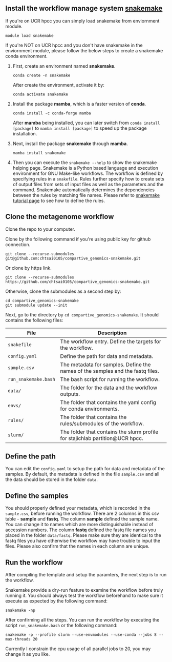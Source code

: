 ## Install the workflow manage system [**snakemake**](https://snakemake.readthedocs.io/en/stable/index.html)
If you're on UCR hpcc you can simply load snakemake from enviornment module.
```
module load snakemake
```

If you're NOT on UCR hpcc and you don't have snakemake in the enviornment module, please follow the below steps to create a snakemake conda environment.
1. First, create an environment named **snakemake**.

    ```
    conda create -n snakemake
    ```

    After create the environment, activate it by:
    
    ```
    conda activate snakemake
    ```

2. Install the package **mamba**, which is a faster version of **conda**. 

    ```
    conda install -c conda-forge mamba
    ```
    
    After **mamba** being installed, you can later switch from `conda install [package]` to `mamba install [package]` to speed up the package installation.

3. Next, install the package **snakemake** through **mamba**.
    
    ```
    mamba install snakemake
    ```
    
4. Then you can execute the `snakemake --help` to show the snakemake helping page. Snakemake is a Python based language and execution environment for GNU Make-like workflows. The workflow is defined by specifying rules in a `snakefile`. Rules further specify how to create sets of output files from sets of input files as well as the parameters and the command. Snakemake automatically determines the dependencies between the rules by matching file names. Please refer to [snakemake tutorial page](https://snakemake.readthedocs.io/en/stable/tutorial/basics.html) to see how to define the rules.

## Clone the metagenome workflow

Clone the repo to your computer.

Clone by the following command if you're using public key for github connection.

```
git clone --recurse-submodules git@github.com:chtsai0105/compartive_genomics-snakemake.git
```

Or clone by https link.

```
git clone --recurse-submodules https://github.com/chtsai0105/compartive_genomics-snakemake.git
```

Otherwise, clone the submodules as a second step by:
```
cd compartive_genomics-snakemake
git submodule update --init
```

Next, go to the directory by `cd compartive_genomics-snakemake`. It should contains the following files:

File                    |Description
------------------------|---------------------------------
`snakefile`             |The workflow entry. Define the targets for the workflow.
`config.yaml`           |Define the path for data and metadata.
`sample.csv`            |The metadata for samples. Define the names of the samples and the fastq files.
`run_snakemake.bash`    |The bash script for running the workflow.
`data/`                 |The folder for the data and the workflow outputs.
`envs/`                 |The folder that contains the yaml config for conda environments.
`rules/`                |The folder that contains the rules/submodules of the workflow.
`slurm/`                |The folder that contains the slurm profile for stajichlab partition@UCR hpcc.

## Define the path

You can edit the `config.yaml` to setup the path for data and metadata of the samples. By default, the metadata is defined in the file `sample.csv` and all the data should be stored in the folder `data`.

## Define the samples

You should properly defined your metadata, which is recorded in the `sample.csv`, before running the workflow. There are 2 columns in this csv table - **sample** and **fastq**. The column **sample** defined the sample name. You can change it to names which are more distinguishable instead of accession numbers. The column **fastq** defined the fastq file names you placed in the folder `data/fastq`. Please make sure they are identical to the fastq files you have otherwise the workflow may have trouble to input the files. Please also confirm that the names in each column are unique.

## Run the workflow

After compiling the template and setup the paramters, the next step is to run the workflow.

Snakemake provide a dry-run feature to examine the workflow before truly running it. You should always test the workflow beforehand to make sure it execute as expected by the following command:

```
snakemake -np
```

After confirming all the steps. You can run the workflow by executing the script `run_snakemake.bash` or the following command:

```
snakemake -p --profile slurm --use-envmodules --use-conda --jobs 8 --max-threads 20
```

Currently I constrain the cpu usage of all parallel jobs to 20, you may change it as you like.
